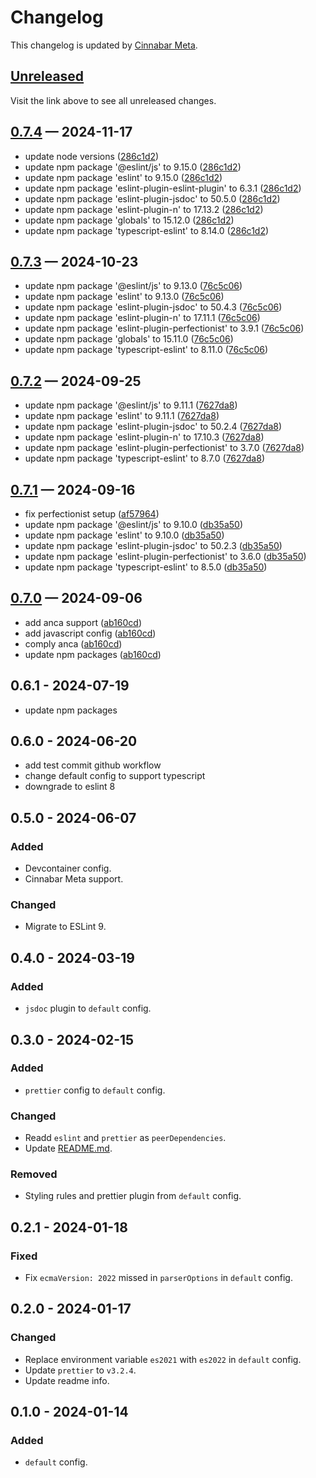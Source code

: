 # Changelog

This changelog is updated by [Cinnabar Meta](https://github.com/cinnabar-forge/node-meta).

## [Unreleased]

Visit the link above to see all unreleased changes.

[comment]: # (Insert new version after this line)

## [0.7.4](https://github.com/cinnabar-forge/eslint-plugin/releases/tag/v0.7.4) — 2024-11-17

- update node versions ([286c1d2])
- update npm package '@eslint/js' to 9.15.0 ([286c1d2])
- update npm package 'eslint' to 9.15.0 ([286c1d2])
- update npm package 'eslint-plugin-eslint-plugin' to 6.3.1 ([286c1d2])
- update npm package 'eslint-plugin-jsdoc' to 50.5.0 ([286c1d2])
- update npm package 'eslint-plugin-n' to 17.13.2 ([286c1d2])
- update npm package 'globals' to 15.12.0 ([286c1d2])
- update npm package 'typescript-eslint' to 8.14.0 ([286c1d2])

[286c1d2]: https://github.com/cinnabar-forge/eslint-plugin/commit/286c1d2


## [0.7.3](https://github.com/cinnabar-forge/eslint-plugin/releases/tag/v0.7.3) — 2024-10-23

- update npm package '@eslint/js' to 9.13.0 ([76c5c06])
- update npm package 'eslint' to 9.13.0 ([76c5c06])
- update npm package 'eslint-plugin-jsdoc' to 50.4.3 ([76c5c06])
- update npm package 'eslint-plugin-n' to 17.11.1 ([76c5c06])
- update npm package 'eslint-plugin-perfectionist' to 3.9.1 ([76c5c06])
- update npm package 'globals' to 15.11.0 ([76c5c06])
- update npm package 'typescript-eslint' to 8.11.0 ([76c5c06])

[76c5c06]: https://github.com/cinnabar-forge/eslint-plugin/commit/76c5c06


## [0.7.2](https://github.com/cinnabar-forge/eslint-plugin/releases/tag/v0.7.2) — 2024-09-25

- update npm package '@eslint/js' to 9.11.1 ([7627da8])
- update npm package 'eslint' to 9.11.1 ([7627da8])
- update npm package 'eslint-plugin-jsdoc' to 50.2.4 ([7627da8])
- update npm package 'eslint-plugin-n' to 17.10.3 ([7627da8])
- update npm package 'eslint-plugin-perfectionist' to 3.7.0 ([7627da8])
- update npm package 'typescript-eslint' to 8.7.0 ([7627da8])

[7627da8]: https://github.com/cinnabar-forge/eslint-plugin/commit/7627da8


## [0.7.1](https://github.com/cinnabar-forge/eslint-plugin/releases/tag/v0.7.1) — 2024-09-16

- fix perfectionist setup ([af57964])
- update npm package '@eslint/js' to 9.10.0 ([db35a50])
- update npm package 'eslint' to 9.10.0 ([db35a50])
- update npm package 'eslint-plugin-jsdoc' to 50.2.3 ([db35a50])
- update npm package 'eslint-plugin-perfectionist' to 3.6.0 ([db35a50])
- update npm package 'typescript-eslint' to 8.5.0 ([db35a50])

[db35a50]: https://github.com/cinnabar-forge/eslint-plugin/commit/db35a50
[af57964]: https://github.com/cinnabar-forge/eslint-plugin/commit/af57964


## [0.7.0](https://github.com/cinnabar-forge/eslint-plugin/releases/tag/v0.7.0) — 2024-09-06

- add anca support ([ab160cd])
- add javascript config ([ab160cd])
- comply anca ([ab160cd])
- update npm packages ([ab160cd])

[ab160cd]: https://github.com/cinnabar-forge/eslint-plugin/commit/ab160cd

## 0.6.1 - 2024-07-19

- update npm packages

## 0.6.0 - 2024-06-20

- add test commit github workflow
- change default config to support typescript
- downgrade to eslint 8

## 0.5.0 - 2024-06-07

### Added

- Devcontainer config.
- Cinnabar Meta support.

### Changed

- Migrate to ESLint 9.

## 0.4.0 - 2024-03-19

### Added

- `jsdoc` plugin to `default` config.

## 0.3.0 - 2024-02-15

### Added

- `prettier` config to `default` config.

### Changed

- Readd `eslint` and `prettier` as `peerDependencies`.
- Update [README.md](README.md).

### Removed

- Styling rules and prettier plugin from `default` config.

## 0.2.1 - 2024-01-18

### Fixed

- Fix `ecmaVersion: 2022` missed in `parserOptions` in `default` config.

## 0.2.0 - 2024-01-17

### Changed

- Replace environment variable `es2021` with `es2022` in `default` config.
- Update `prettier` to `v3.2.4`.
- Update readme info.

## 0.1.0 - 2024-01-14

### Added

- `default` config.

[unreleased]: https://github.com/cinnabar-forge/eslint-plugin/compare/v0.7.4...HEAD
